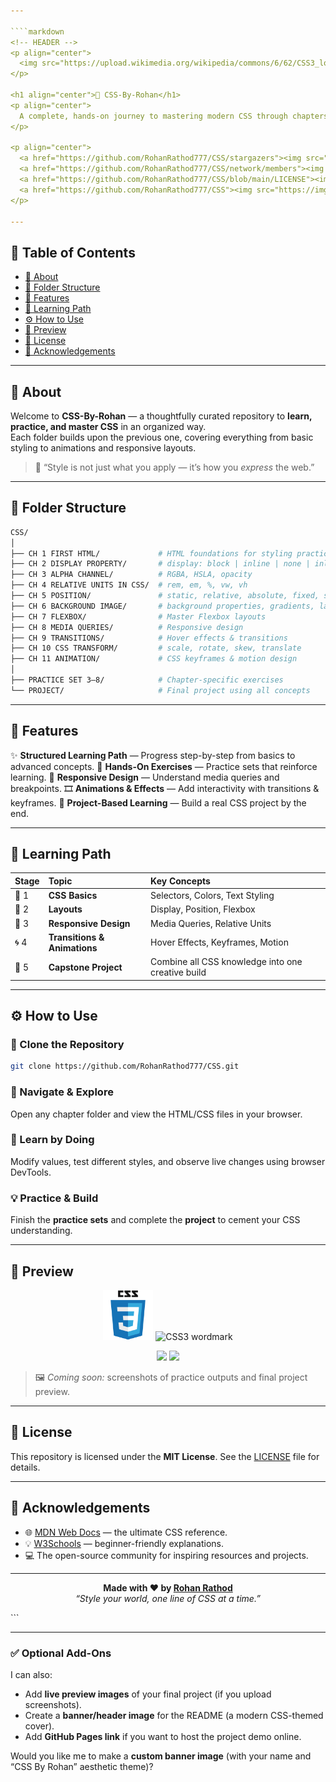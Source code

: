 ```yaml
---

````markdown
<!-- HEADER -->
<p align="center">
  <img src="https://upload.wikimedia.org/wikipedia/commons/6/62/CSS3_logo.svg" width="100" alt="CSS Logo"/>
</p>

<h1 align="center">🎨 CSS-By-Rohan</h1>
<p align="center">
  A complete, hands-on journey to mastering modern CSS through chapters, exercises, and a final project.
</p>

<p align="center">
  <a href="https://github.com/RohanRathod777/CSS/stargazers"><img src="https://img.shields.io/github/stars/RohanRathod777/CSS?style=for-the-badge" alt="stars"/></a>
  <a href="https://github.com/RohanRathod777/CSS/network/members"><img src="https://img.shields.io/github/forks/RohanRathod777/CSS?style=for-the-badge" alt="forks"/></a>
  <a href="https://github.com/RohanRathod777/CSS/blob/main/LICENSE"><img src="https://img.shields.io/github/license/RohanRathod777/CSS?style=for-the-badge" alt="license"/></a>
  <a href="https://github.com/RohanRathod777/CSS"><img src="https://img.shields.io/github/last-commit/RohanRathod777/CSS?style=for-the-badge" alt="last-commit"/></a>
</p>

---
```


## 📑 Table of Contents
- [📘 About](#-about)
- [📂 Folder Structure](#-folder-structure)
- [🚀 Features](#-features)
- [🧠 Learning Path](#-learning-path)
- [⚙️ How to Use](#️-how-to-use)
- [📸 Preview](#-preview)
- [📜 License](#-license)
- [🙏 Acknowledgements](#-acknowledgements)

---

## 📘 About

Welcome to **CSS-By-Rohan** — a thoughtfully curated repository to **learn, practice, and master CSS** in an organized way.  
Each folder builds upon the previous one, covering everything from basic styling to animations and responsive layouts.

> 💬 “Style is not just what you apply — it’s how you *express* the web.”

---

## 📂 Folder Structure

```bash
CSS/
│
├── CH 1 FIRST HTML/             # HTML foundations for styling practice
├── CH 2 DISPLAY PROPERTY/       # display: block | inline | none | inline-block
├── CH 3 ALPHA CHANNEL/          # RGBA, HSLA, opacity
├── CH 4 RELATIVE UNITS IN CSS/  # rem, em, %, vw, vh
├── CH 5 POSITION/               # static, relative, absolute, fixed, sticky
├── CH 6 BACKGROUND IMAGE/       # background properties, gradients, layering
├── CH 7 FLEXBOX/                # Master Flexbox layouts
├── CH 8 MEDIA QUERIES/          # Responsive design
├── CH 9 TRANSITIONS/            # Hover effects & transitions
├── CH 10 CSS TRANSFORM/         # scale, rotate, skew, translate
├── CH 11 ANIMATION/             # CSS keyframes & motion design
│
├── PRACTICE SET 3–8/            # Chapter-specific exercises
└── PROJECT/                     # Final project using all concepts
````

---

## 🚀 Features

✨ **Structured Learning Path** — Progress step-by-step from basics to advanced concepts.
🧩 **Hands-On Exercises** — Practice sets that reinforce learning.
📱 **Responsive Design** — Understand media queries and breakpoints.
🎞️ **Animations & Effects** — Add interactivity with transitions & keyframes.
💪 **Project-Based Learning** — Build a real CSS project by the end.

---

## 🧠 Learning Path

| Stage | Topic                        | Key Concepts                                      |
| :---- | :--------------------------- | :------------------------------------------------ |
| 🎯 1  | **CSS Basics**               | Selectors, Colors, Text Styling                   |
| 🧱 2  | **Layouts**                  | Display, Position, Flexbox                        |
| 📏 3  | **Responsive Design**        | Media Queries, Relative Units                     |
| 🌀 4  | **Transitions & Animations** | Hover Effects, Keyframes, Motion                  |
| 🌈 5  | **Capstone Project**         | Combine all CSS knowledge into one creative build |

---

## ⚙️ How to Use

### 🧩 Clone the Repository

```bash
git clone https://github.com/RohanRathod777/CSS.git
```

### 🧭 Navigate & Explore

Open any chapter folder and view the HTML/CSS files in your browser.

### 🧠 Learn by Doing

Modify values, test different styles, and observe live changes using browser DevTools.

### 💡 Practice & Build

Finish the **practice sets** and complete the **project** to cement your CSS understanding.

---

## 📸 Preview

<p align="center">
  <img src="https://raw.githubusercontent.com/devicons/devicon/master/icons/css3/css3-original-wordmark.svg" width="80" alt="CSS logo" />
  <img src="https://upload.wikimedia.org/wikipedia/commons/d/d5/CSS3_logo_and_wordmark.svg" width="120" alt="CSS3 wordmark"/>
</p>

<p align="center">
  <img src="https://img.shields.io/badge/Practice%20Sets-8-blue?style=for-the-badge"/>
  <img src="https://img.shields.io/badge/Project-1%20Final-green?style=for-the-badge"/>
</p>

> 🖼️ *Coming soon:* screenshots of practice outputs and final project preview.

---

## 📜 License

This repository is licensed under the **MIT License**.
See the [LICENSE](LICENSE) file for details.

---

## 🙏 Acknowledgements

* 🌐 [MDN Web Docs](https://developer.mozilla.org/en-US/docs/Web/CSS) — the ultimate CSS reference.
* 💡 [W3Schools](https://www.w3schools.com/css/) — beginner-friendly explanations.
* 💻 The open-source community for inspiring resources and projects.

---

<p align="center">
  <b>Made with ❤️ by <a href="https://github.com/RohanRathod777">Rohan Rathod</a></b><br>
  <i>“Style your world, one line of CSS at a time.”</i>
</p>
```

---

### ✅ Optional Add-Ons

I can also:

* Add **live preview images** of your final project (if you upload screenshots).
* Create a **banner/header image** for the README (a modern CSS-themed cover).
* Add **GitHub Pages link** if you want to host the project demo online.

Would you like me to make a **custom banner image** (with your name and “CSS By Rohan” aesthetic theme)?
